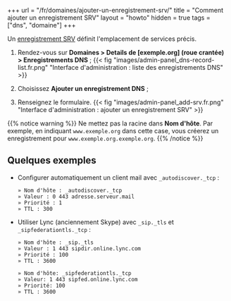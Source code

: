 +++
url = "/fr/domaines/ajouter-un-enregistrement-srv/"
title = "Comment ajouter un enregistrement SRV"
layout = "howto"
hidden = true
tags = ["dns", "domaine"]
+++

Un [enregistrement SRV](https://fr.wikipedia.org/wiki/Enregistrement_de_service) définit l'emplacement de services précis.

1.   Rendez-vous sur **Domaines > Details de [exemple.org] (roue crantée) > Enregistrements DNS** ;
    {{< fig "images/admin-panel_dns-record-list.fr.png" "Interface d'administration : liste des enregistrements DNS" >}}

2.   Choisissez **Ajouter un enregistrement DNS** ;

3.   Renseignez le formulaire.
    {{< fig "images/admin-panel_add-srv.fr.png" "Interface d'administration : ajouter un enregistrement SRV" >}}

{{% notice warning %}}
Ne mettez pas la racine dans **Nom d'hôte**.
Par exemple, en indiquant `www.exemple.org` dans cette case, vous créerez un enregistrement pour `www.exemple.org.exemple.org`.
{{% /notice %}}

## Quelques exemples

-   Configurer automatiquement un client mail avec `_autodiscover._tcp` :
    ```
    » Nom d'hôte : _autodiscover._tcp
    » Valeur : 0 443 adresse.serveur.mail
    » Priorité : 1
    » TTL : 300
    ```

-   Utiliser Lync (anciennement Skype) avec `_sip._tls` et `_sipfederationtls._tcp` :
    ```
    » Nom d'hôte : _sip._tls
    » Valeur : 1 443 sipdir.online.lync.com
    » Priorité : 100
    » TTL : 3600
    ```
    ```
    » Nom d'hôte: _sipfederationtls._tcp
    » Valeur: 1 443 sipfed.online.lync.com
    » Priorité: 100
    » TTL : 3600
    ```
